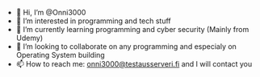 - 👋 Hi, I’m @Onni3000
- 👀 I’m interested in programming and tech stuff
- 🌱 I’m currently learning programming and cyber security (Mainly from Udemy)
- 💞️ I’m looking to collaborate on any programming and especialy on Operating System building
- 📫 How to reach me: onni3000@testausserveri.fi and I will contact you

<!---
Onni3000/Onni3000 is a ✨ special ✨ repository because its `README.md` (this file) appears on your GitHub profile.
You can click the Preview link to take a look at your changes.
--->
